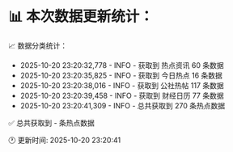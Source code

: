📊 本次数据更新统计：
==========================

📈 数据分类统计：
- 2025-10-20 23:20:32,778 - INFO - 获取到 热点资讯 60 条数据
- 2025-10-20 23:20:35,825 - INFO - 获取到 今日热点 16 条数据
- 2025-10-20 23:20:38,016 - INFO - 获取到 公社热帖 117 条数据
- 2025-10-20 23:20:39,458 - INFO - 获取到 财经日历 77 条数据
- 2025-10-20 23:20:41,309 - INFO - 总共获取到 270 条热点数据

✅ 总共获取到 - 条热点数据

🕐 更新时间: 2025-10-20 23:20:41
